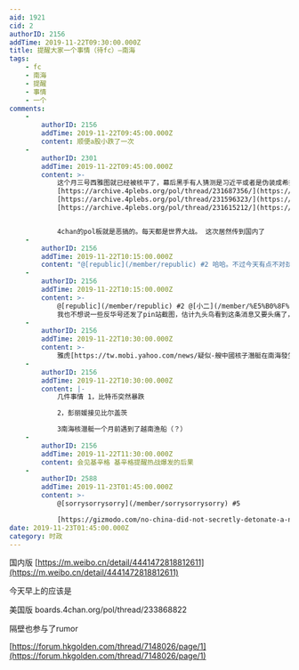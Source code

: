 ```yaml
---
aid: 1921
cid: 2
authorID: 2156
addTime: 2019-11-22T09:30:00.000Z
title: 提醒大家一个事情（待fc）—南海
tags:
    - fc
    - 南海
    - 提醒
    - 事情
    - 一个
comments:
    -
        authorID: 2156
        addTime: 2019-11-22T09:45:00.000Z
        content: 顺便a股小跌了一次
    -
        authorID: 2301
        addTime: 2019-11-22T09:45:00.000Z
        content: >-
            这个月三号西雅图就已经被核平了，幕后黑手有人猜测是习近平或者是伪装成希拉里的蜥蜴人间谍。
            [https://archive.4plebs.org/pol/thread/231687356/](https://archive.4plebs.org/pol/thread/231687356/)
            [https://archive.4plebs.org/pol/thread/231596323/](https://archive.4plebs.org/pol/thread/231596323/)
            [https://archive.4plebs.org/pol/thread/231615212/](https://archive.4plebs.org/pol/thread/231615212/)


            4chan的pol板就是恶搞的。每天都是世界大战。 这次居然传到国内了
    -
        authorID: 2156
        addTime: 2019-11-22T10:15:00.000Z
        content: "@[republic](/member/republic) #2 哈哈。不过今天有点不对劲，大家最好远离风险市场。看周一啥新闻，无风不起浪的，这次明显有中国人在主动传播谣言 而且是在国内疯狂发后来才在tw上一些反华\U0001F44C跟着发的。资本力量在搅动"
    -
        authorID: 2156
        addTime: 2019-11-22T10:15:00.000Z
        content: >-
            @[republic](/member/republic) #2 @[小二](/member/%E5%B0%8F%E4%BA%8C)
            我也不想说一些反华号还发了pin站截图，估计九头鸟看到这条消息又要头痛了，国内也有人发pin站截图
    -
        authorID: 2156
        addTime: 2019-11-22T10:30:00.000Z
        content: >-
            雅虎[https://tw.mobi.yahoo.com/news/疑似-艘中國核子潛艇在南海發生爆炸-機構測得輻射外洩-080734639.html](https://tw.mobi.yahoo.com/news/%E7%96%91%E4%BC%BC-%E8%89%98%E4%B8%AD%E5%9C%8B%E6%A0%B8%E5%AD%90%E6%BD%9B%E8%89%87%E5%9C%A8%E5%8D%97%E6%B5%B7%E7%99%BC%E7%94%9F%E7%88%86%E7%82%B8-%E6%A9%9F%E6%A7%8B%E6%B8%AC%E5%BE%97%E8%BC%BB%E5%B0%84%E5%A4%96%E6%B4%A9-080734639.html)
    -
        authorID: 2156
        addTime: 2019-11-22T10:30:00.000Z
        content: |-
            几件事情 1，比特币突然暴跌

            2，彭丽媛接见比尔盖茨

            3南海核潜艇一个月前遇到了越南渔船（？）
    -
        authorID: 2156
        addTime: 2019-11-22T11:30:00.000Z
        content: 会见基辛格 基辛格提醒热战爆发的后果
    -
        authorID: 2588
        addTime: 2019-11-23T01:45:00.000Z
        content: >-
            @[sorrysorrysorry](/member/sorrysorrysorry) #5  

            [https://gizmodo.com/no-china-did-not-secretly-detonate-a-nuke-in-the-south-1839988450](https://gizmodo.com/no-china-did-not-secretly-detonate-a-nuke-in-the-south-1839988450)
date: 2019-11-23T01:45:00.000Z
category: 时政
---
```


国内版 [https://m.weibo.cn/detail/4441472818812611](https://m.weibo.cn/detail/4441472818812611)

今天早上的应该是

美国版 boards.4chan.org/pol/thread/233868822

隔壁也参与了rumor

[https://forum.hkgolden.com/thread/7148026/page/1](https://forum.hkgolden.com/thread/7148026/page/1)
